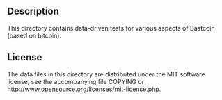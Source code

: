 Description
------------

This directory contains data-driven tests for various aspects of Bastcoin (based on bitcoin).

License
--------

The data files in this directory are distributed under the MIT software
license, see the accompanying file COPYING or
http://www.opensource.org/licenses/mit-license.php.

